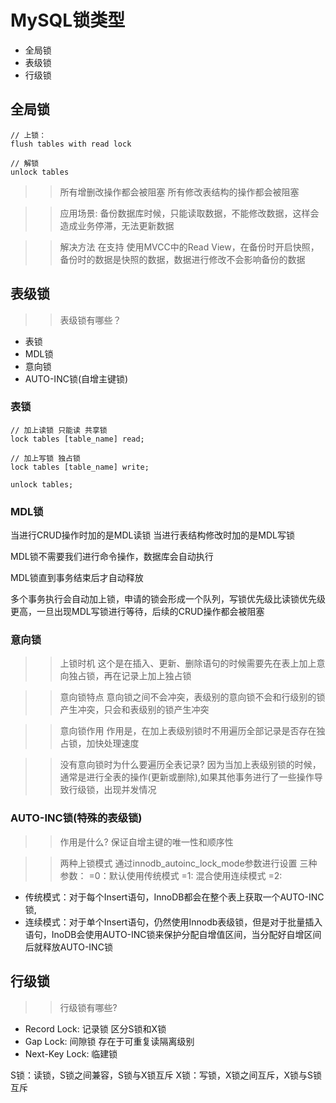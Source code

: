 # MySQL锁类型

- 全局锁
- 表级锁
- 行级锁

## 全局锁


```MySQL
// 上锁：
flush tables with read lock

// 解锁
unlock tables
```

>> 所有增删改操作都会被阻塞
>> 所有修改表结构的操作都会被阻塞

>> 应用场景:
备份数据库时候，只能读取数据，不能修改数据，这样会造成业务停滞，无法更新数据

>> 解决方法
在支持
使用MVCC中的Read View，在备份时开启快照，备份时的数据是快照的数据，数据进行修改不会影响备份的数据


## 表级锁

>> 表级锁有哪些？
- 表锁
- MDL锁
- 意向锁
- AUTO-INC锁(自增主键锁)

### 表锁
```MySQL
// 加上读锁 只能读 共享锁
lock tables [table_name] read;
 
// 加上写锁 独占锁
lock tables [table_name] write;

unlock tables;
```


### MDL锁

当进行CRUD操作时加的是MDL读锁
当进行表结构修改时加的是MDL写锁

MDL锁不需要我们进行命令操作，数据库会自动执行

MDL锁直到事务结束后才自动释放

多个事务执行会自动加上锁，申请的锁会形成一个队列，写锁优先级比读锁优先级更高，一旦出现MDL写锁进行等待，后续的CRUD操作都会被阻塞

### 意向锁

>> 上锁时机
这个是在插入、更新、删除语句的时候需要先在表上加上意向独占锁，再在记录上加上独占锁

>> 意向锁特点
意向锁之间不会冲突，表级别的意向锁不会和行级别的锁产生冲突，只会和表级别的锁产生冲突

>> 意向锁作用
作用是，在加上表级别锁时不用遍历全部记录是否存在独占锁，加快处理速度

>> 没有意向锁时为什么要遍历全表记录?
因为当加上表级别锁的时候，通常是进行全表的操作(更新或删除),如果其他事务进行了一些操作导致行级锁，出现并发情况


### AUTO-INC锁(特殊的表级锁)

>> 作用是什么?
保证自增主键的唯一性和顺序性

>> 两种上锁模式
通过innodb_autoinc_lock_mode参数进行设置
三种参数：
> =0：默认使用传统模式
> =1: 混合使用连续模式
> =2: 
- 传统模式：对于每个Insert语句，InnoDB都会在整个表上获取一个AUTO-INC锁,
- 连续模式：对于单个Insert语句，仍然使用Innodb表级锁，但是对于批量插入语句，InoDB会使用AUTO-INC锁来保护分配自增值区间，当分配好自增区间后就释放AUTO-INC锁



## 行级锁

>> 行级锁有哪些?

- Record Lock: 记录锁 区分S锁和X锁
- Gap Lock: 间隙锁 存在于可重复读隔离级别
- Next-Key Lock: 临建锁

S锁：读锁，S锁之间兼容，S锁与X锁互斥
X锁：写锁，X锁之间互斥，X锁与S锁互斥
